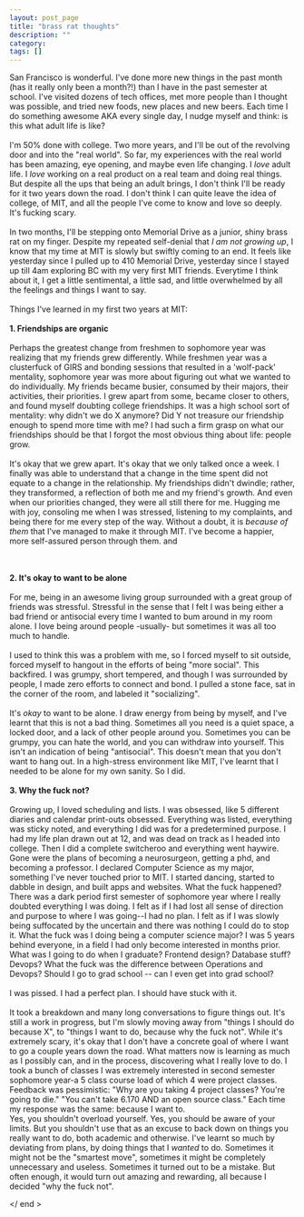 ```yaml
---
layout: post_page
title: "brass rat thoughts"
description: ""
category: 
tags: []
---
```


San Francisco is wonderful. I've done more new things in the past month (has it really only been a month?!) than I have in the past semester at school. I've visited dozens of tech offices, met more people than I thought was possible, and tried new foods, new places and new beers. Each time I do something awesome AKA every single day, I nudge myself and think: is this what adult life is like?
<br /><br />
I'm 50% done with college. Two more years, and I'll be out of the revolving door and into the "real world". So far, my experiences with the real world has been amazing, eye opening, and maybe even life changing. I <em>love</em> adult life. I <em>love</em> working on a real product on a real team and doing real things. But despite all the ups that being an adult brings, I don't think I'll be ready for it two years down the road. I don't think I can quite leave the idea of college, of MIT, and all the people I've come to know and love so deeply. It's fucking scary.
<br /><br />
In two months, I'll be stepping onto Memorial Drive as a junior, shiny brass rat on my finger. Despite my repeated self-denial that <em>I am not growing up</em>, I know that my time at MIT is slowly but swiftly coming to an end. It feels like yesterday since I pulled up to 410 Memorial Drive, yesterday since I stayed up till 4am exploring BC with my very first MIT friends. Everytime I think about it, I get a little sentimental, a little sad, and little overwhelmed by all the feelings and things I want to say. 
<br /><br />
Things I've learned in my first two years at MIT:
<br />
<br />
<strong>1. Friendships are organic</strong><br /><br />
Perhaps the greatest change from freshmen to sophomore year was realizing that my friends grew differently. While freshmen year was a clusterfuck of GIRS and bonding sessions that resulted in a 'wolf-pack' mentality, sophomore year was more about figuring out what we wanted to do individually. My friends became busier, consumed by their majors, their activities, their priorities. I grew apart from some, became closer to others, and found myself doubting college friendships. It was a high school sort of mentality: why didn't we do X anymore? Did Y not treasure our friendship enough to spend more time with me? I had such a firm grasp on what our friendships should be that I forgot the most obvious thing about life: people grow. <br /><br />
It's okay that we grew apart. It's okay that we only talked once a week. I finally was able to understand that a change in the time spent did not equate to a change in the relationship. My friendships didn't dwindle; rather, they transformed, a reflection of both me and my friend's growth. And even when our priorities changed, they were all still there for me. Hugging me with joy, consoling me when I was stressed, listening to my complaints, and being there for me every step of the way. Without a doubt, it is <em>because of them</em> that I've managed to make it through MIT. I've become a happier, more self-assured person through them. and

<br />
<br />
<strong>2. It's okay to want to be alone</strong><br /><br />
For me, being in an awesome living group surrounded with a great group of friends was stressful. Stressful in the sense that I felt I was being either a bad friend or antisocial every time I wanted to bum around in my room alone. I love being around people -usually- but sometimes it was all too much to handle. <br /><br />
I used to think this was a problem with me, so I forced myself to sit outside, forced myself to hangout in the efforts of being "more social". This backfired. I was grumpy, short tempered, and though I was surrounded by people, I made zero efforts to connect and bond. I pulled a stone face, sat in the corner of the room, and labeled it "socializing". <br /><br />
It's <em>okay</em> to want to be alone. I draw energy from being by myself, and I've learnt that this is not a bad thing. Sometimes all you need is a quiet space, a locked door, and a lack of other people around you. Sometimes you can be grumpy, you can hate the world, and you can withdraw into yourself. This isn't an indication of being "antisocial". This doesn't mean that you don't want to hang out. In a high-stress environment like MIT, I've learnt that I needed to be alone for my own sanity. So I did. 
<br />
<br />
<strong>3. Why the fuck not?</strong><br /><br />
Growing up, I loved scheduling and lists. I was obsessed, like 5 different diaries and calendar print-outs obsessed. Everything was listed, everything was sticky noted, and everything I did was for a predetermined purpose. I had my life plan drawn out at 12, and was dead on track as I headed into college.
Then I did a complete switcheroo and everything went haywire. Gone were the plans of becoming a neurosurgeon, getting a phd, and becoming a professor. I declared Computer Science as my major, something I've never touched prior to MIT. I started dancing, started to dabble in design, and built apps and websites. What the fuck happened?<br />
There was a dark period first semester of sophomore year where I really doubted everything I was doing. I felt as if I had lost all sense of direction and purpose to where I was going--I had no plan. I felt as if I was slowly being suffocated by the uncertain and there was nothing I could do to stop it. What the fuck was I doing being a computer science major? I was 5 years behind everyone, in a field I had only become interested in months prior. What was I going to do when I graduate? Frontend design? Database stuff? Devops? What the fuck was the difference between Operations and Devops? Should I go to grad school -- can I even get into grad school? <br /><br />
I was pissed. I had a perfect plan. I should have stuck with it. <br /><br />
It took a breakdown and many long conversations to figure things out. It's still a work in progress, but I'm slowly moving away from "things I should do because X", to "things I want to do, because why the fuck not". While it's extremely scary, it's okay that I don't have a concrete goal of where I want to go a couple years down the road. What matters now is learning as much as I possibly can, and in the process, discovering what I really love to do. I took a bunch of classes I was extremely interested in second semester sophomore year-a 5 class course load of which 4 were project classes. Feedback was pessimistic: "Why are you taking 4 project classes? You're going to die." "You can't take 6.170 AND an open source class." Each time my response was the same: because I want to. <br />
Yes, you shouldn't overload yourself. Yes, you should be aware of your limits. But you shouldn't use that as an excuse to back down on things you really want to do, both academic and otherwise. I've learnt so much by deviating from plans, by doing things that I <em>wanted</em> to do. Sometimes it might not be the "smartest move", sometimes it might be completely unnecessary and useless. Sometimes it turned out to be a mistake. But often enough, it would turn out amazing and rewarding, all because I decided "why the fuck not".


</ end >
